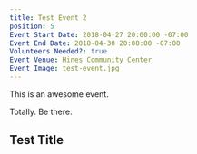 ```yaml
---
title: Test Event 2
position: 5
Event Start Date: 2018-04-27 20:00:00 -07:00
Event End Date: 2018-04-30 20:00:00 -07:00
Volunteers Needed?: true
Event Venue: Hines Community Center
Event Image: test-event.jpg
---
```


This is an awesome event.

Totally. Be there.

## Test Title
